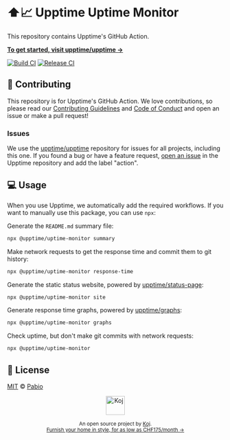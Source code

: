# ⬆️📈 Upptime Uptime Monitor

This repository contains Upptime's GitHub Action.

[**To get started, visit upptime/upptime →**](https://github.com/upptime/upptime)

[![Build CI](https://github.com/upptime/uptime-monitor/workflows/Build%20CI/badge.svg)](https://github.com/upptime/uptime-monitor/actions?query=workflow%3A%22Build+CI%22)
[![Release CI](https://github.com/upptime/uptime-monitor/workflows/Release%20CI/badge.svg)](https://github.com/upptime/uptime-monitor/actions?query=workflow%3A%22Release+CI%22)

## 🎁 Contributing

This repository is for Upptime's GitHub Action. We love contributions, so please read our [Contributing Guidelines](https://github.com/upptime-js/.github/blob/master/CONTRIBUTING.md) and [Code of Conduct](https://github.com/upptime-js/.github/blob/master/CODE_OF_CONDUCT.md) and open an issue or make a pull request!

### Issues

We use the [upptime/upptime](https://github.com/upptime/upptime) repository for issues for all projects, including this one. If you found a bug or have a feature request, [open an issue](https://github.com/upptime/upptime/issues) in the Upptime repository and add the label "action".

## 💻 Usage

When you use Upptime, we automatically add the required workflows. If you want to manually use this package, you can use `npx`:

Generate the `README.md` summary file:

```bash
npx @upptime/uptime-monitor summary
```

Make network requests to get the response time and commit them to git history:

```bash
npx @upptime/uptime-monitor response-time
```

Generate the static status website, powered by [upptime/status-page](https://github.com/upptime/status-page):

```bash
npx @upptime/uptime-monitor site
```

Generate response time graphs, powered by [upptime/graphs](https://github.com/upptime/graphs):

```bash
npx @upptime/uptime-monitor graphs
```

Check uptime, but don't make git commits with network requests:

```bash
npx @upptime/uptime-monitor
```

## 📄 License

[MIT](./LICENSE) © [Pabio](https://pabio.com)

<p align="center">
  <a href="https://koj.co">
    <img width="44" alt="Koj" src="https://kojcdn.com/v1598284251/website-v2/koj-github-footer_m089ze.svg">
  </a>
</p>
<p align="center">
  <sub>An open source project by <a href="https://koj.co">Koj</a>. <br> <a href="https://koj.co">Furnish your home in style, for as low as CHF175/month →</a></sub>
</p>

